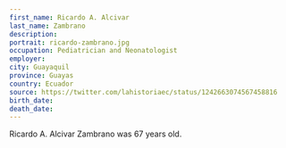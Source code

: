 ```yaml
---
first_name: Ricardo A. Alcivar
last_name: Zambrano
description: 
portrait: ricardo-zambrano.jpg
occupation: Pediatrician and Neonatologist
employer: 
city: Guayaquil
province: Guayas
country: Ecuador
source: https://twitter.com/lahistoriaec/status/1242663074567458816
birth_date: 
death_date: 
---
```


Ricardo A. Alcivar Zambrano was 67 years old.